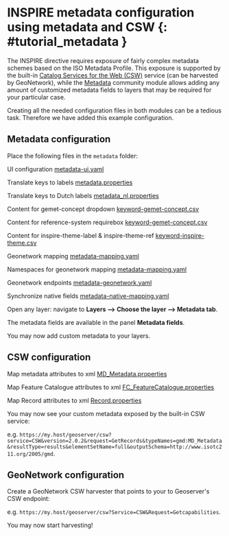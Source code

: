 # INSPIRE metadata configuration using metadata and CSW {: #tutorial_metadata }

The INSPIRE directive requires exposure of fairly complex metadata schemes based on the ISO Metadata Profile. This exposure is supported by the built-in [Catalog Services for the Web (CSW)](../../services/csw/index.md) service (can be harvested by GeoNetwork), while the [Metadata](../../extensions/metadata/index.md) community module allows adding any amount of customized metadata fields to layers that may be required for your particular case.

Creating all the needed configuration files in both modules can be a tedious task. Therefore we have added this example configuration.

## Metadata configuration

Place the following files in the `metadata` folder:

UI configuration [metadata-ui.yaml](files/metadata-ui.yaml)

Translate keys to labels [metadata.properties](files/metadata.properties)

Translate keys to Dutch labels [metadata_nl.properties](files/metadata_nl.properties)

Content for gemet-concept dropdown [keyword-gemet-concept.csv](files/keyword-gemet-concept.csv)

Content for reference-system requirebox [keyword-gemet-concept.csv](files/reference-systems-epsg.csv)

Content for inspire-theme-label & inspire-theme-ref [keyword-inspire-theme.csv](files/keyword-inspire-theme.csv)

Geonetwork mapping [metadata-mapping.yaml](files/metadata-mapping.yaml)

Namespaces for geonetwork mapping [metadata-mapping.yaml](files/metadata-namespaces.yaml)

Geonetwork endpoints [metadata-geonetwork.yaml](files/metadata-geonetwork.yaml)

Synchronize native fields [metadata-native-mapping.yaml](files/metadata-native-mapping.yaml)

Open any layer: navigate to **Layers --> Choose the layer --> Metadata tab**.

The metadata fields are available in the panel **Metadata fields**.

You may now add custom metadata to your layers.

## CSW configuration

Map metadata attributes to xml [MD_Metadata.properties](files/MD_Metadata.properties)

Map Feature Catalogue attributes to xml [FC_FeatureCatalogue.properties](files/FC_FeatureCatalogue.properties)

Map Record attributes to xml [Record.properties](files/Record.properties)

You may now see your custom metadata exposed by the built-in CSW service:

e.g. ``https://my.host/geoserver/csw?service=CSW&version=2.0.2&request=GetRecords&typeNames=gmd:MD_Metadata&resultType=results&elementSetName=full&outputSchema=http://www.isotc211.org/2005/gmd``.

## GeoNetwork configuration

Create a GeoNetwork CSW harvester that points to your to Geoserver's CSW endpoint:

e.g. ``https://my.host/geoserver/csw?Service=CSW&Request=Getcapabilities``.

You may now start harvesting!
